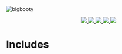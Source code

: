 <img src="http://pjhampton.com/bigbooty/banner.png" alt="bigbooty">

<p align="center">
  <a href="https://github.com/pjhampton/BigBooty/blob/master/licence">
    <img src="https://img.shields.io/badge/License-GPL--2.0+-brightgreen.svg?style=flat-square">
  </a>

  <a href="http://getbootstrap.com/">
    <img src="https://img.shields.io/badge/Bootstrap-v4.0.0%20(alpha.3)-6f5499.svg?style=flat-square">
  </a>

  <a href="http://wordpress.org/">
    <img src="https://img.shields.io/badge/WordPress-v4.6-00A0D2.svg?style=flat-square">
  </a>

  <a href="https://woothemes.com/woocommerce">
    <img src="https://img.shields.io/badge/WooCommerce-v2.6.4-A46497.svg?style=flat-square">
  </a>

  <a href="https://github.com/pjhampton/BigBooty/wiki">
    <img src="https://img.shields.io/badge/Docs-github%20wiki-ff69b4.svg?style=flat-square">
  </a>
</p>

<h1>Includes</h1>


